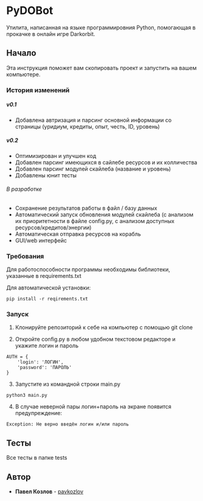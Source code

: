 # PyDOBot

Утилита, написанная на языке программировния Python, помогающая в прокачке в онлайн игре Darkorbit.

## Начало

Эта инструкция поможет вам скопировать проект и запустить на вашем компьютере.

### История изменений
##### v0.1
* Добавлена автризация и парсинг основной информации со страницы (уридиум, кредиты, опыт, честь, ID, уровень)
##### v0.2
* Оптимизирован и улучшен код
* Добавлен парсинг имеющихся в сайлебе ресурсов и их колличества
* Добавлен парсинг модулей скайлеба (название и уровень)
* Добавлены юнит тесты
###### В разработке
* Сохранение результатов работы в файл / базу данных
* Автоматический запуск обновления модулей скайлеба (с анализом их приоритетности в файле config.py, с анализом доступных ресурсов/кредитов/энергии)
* Автоматическая отправка ресурсов на корабль
* GUI/web интерфейс
### Требования

Для работоспособности программы необходимы библиотеки, указанные в requirements.txt

Для автоматической установки:

```
pip install -r reqirements.txt
```

### Запуск

1) Клонируйте репозиторий к себе на компьютер с помощью git clone

2) Откройте config.py в любом удобном текстовом редакторе и укажите логин и пароль

```
AUTH = {
    'login': 'ЛОГИН',
    'password': 'ПАРОЛЬ'
}
```

3) Запустите из командной строки main.py

```
python3 main.py
```

4) В случае неверной пары логин+пароль на экране появится предупреждение:

```
Exception: Не верно введён логин и/или пароль
```

## Тесты

Все тесты в папке tests

## Автор

* **Павел Козлов** - [pavkozlov](https://github.com/pavkozlov)

